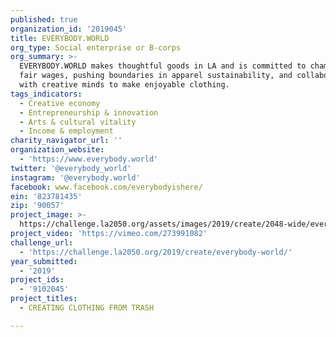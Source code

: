 ```yaml
---
published: true
organization_id: '2019045'
title: EVERYBODY.WORLD
org_type: Social enterprise or B-corps
org_summary: >-
  EVERYBODY.WORLD makes thoughtful goods in LA and is committed to championing
  fair wages, pushing boundaries in apparel sustainability, and collaborating
  with creative minds to make enjoyable clothing.
tags_indicators:
  - Creative economy
  - Entrepreneurship & innovation
  - Arts & cultural vitality
  - Income & employment
charity_navigator_url: ''
organization_website:
  - 'https://www.everybody.world'
twitter: '@everybody_world'
instagram: '@everybody.world'
facebook: www.facebook.com/everybodyishere/
ein: '823781435'
zip: '90057'
project_image: >-
  https://challenge.la2050.org/assets/images/2019/create/2048-wide/everybody-world.jpg
project_video: 'https://vimeo.com/273991082'
challenge_url:
  - 'https://challenge.la2050.org/2019/create/everybody-world/'
year_submitted:
  - '2019'
project_ids:
  - '9102045'
project_titles:
  - CREATING CLOTHING FROM TRASH

---
```

